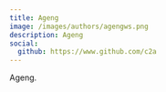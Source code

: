 ```yaml
---
title: Ageng
image: /images/authors/agengws.png
description: Ageng
social:
  github: https://www.github.com/c2a
---
```


Ageng.